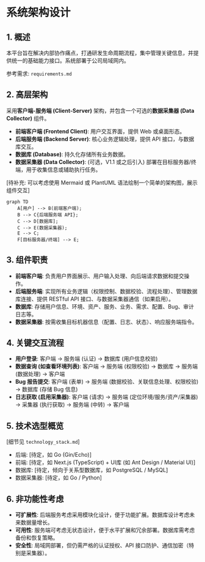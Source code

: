# 系统架构设计

## 1. 概述

本平台旨在解决内部协作痛点，打通研发生命周期流程，集中管理关键信息，并提供统一的基础能力接口。系统部署于公司局域网内。

参考需求: `requirements.md`

## 2. 高层架构

采用**客户端-服务端 (Client-Server)** 架构，并包含一个可选的**数据采集器 (Data Collector)** 组件。

*   **前端客户端 (Frontend Client)**: 用户交互界面，提供 Web 或桌面形态。
*   **后端服务端 (Backend Server)**: 核心业务逻辑处理，提供 API 接口，与数据库交互。
*   **数据库 (Database)**: 持久化存储所有业务数据。
*   **数据采集器 (Data Collector)**: (可选，V1.1 或之后引入) 部署在目标服务器/终端，用于收集信息或辅助执行任务。

[待补充: 可以考虑使用 Mermaid 或 PlantUML 语法绘制一个简单的架构图，展示组件交互]

```mermaid
graph TD
    A[用户] --> B(前端客户端);
    B --> C{后端服务端 API};
    C --> D[数据库];
    C --> E(数据采集器);
    E --> C;
    F[目标服务器/终端] --> E;
```

## 3. 组件职责

*   **前端客户端**: 负责用户界面展示、用户输入处理、向后端请求数据和提交操作。
*   **后端服务端**: 实现所有业务逻辑（权限控制、数据校验、流程处理）、管理数据库连接、提供 RESTful API 接口、与数据采集器通信（如果启用）。
*   **数据库**: 存储用户信息、环境、资产、服务、业务、需求、配置、Bug、审计日志等。
*   **数据采集器**: 按需收集目标机器信息（配置、日志、状态）、响应服务端指令。

## 4. 关键交互流程

*   **用户登录**: 客户端 -> 服务端 (认证) -> 数据库 (用户信息校验)
*   **数据查询 (如查看环境列表)**: 客户端 -> 服务端 (权限校验) -> 数据库 -> 服务端 (数据处理) -> 客户端
*   **Bug 报告提交**: 客户端 (表单) -> 服务端 (数据校验、关联信息处理、权限校验) -> 数据库 (存储 Bug 信息)
*   **日志获取 (启用采集器)**: 客户端 (请求) -> 服务端 (定位环境/服务/资产/采集器) -> 采集器 (执行获取) -> 服务端 (中转) -> 客户端

## 5. 技术选型概览

[细节见 `technology_stack.md`]
*   后端: [待定，如 Go (Gin/Echo)]
*   前端: [待定，如 Next.js (TypeScript) + UI库 (如 Ant Design / Material UI)]
*   数据库: [待定，倾向于关系型数据库，如 PostgreSQL / MySQL]
*   数据采集器: [待定，如 Go / Python]

## 6. 非功能性考虑

*   **可扩展性**: 后端服务考虑采用模块化设计，便于功能扩展。数据库设计考虑未来数据量增长。
*   **可用性**: 服务端可考虑无状态设计，便于水平扩展和冗余部署。数据库需考虑备份和恢复策略。
*   **安全性**: 局域网部署，但仍需严格的认证授权、API 接口防护、通信加密（特别是采集器）。 